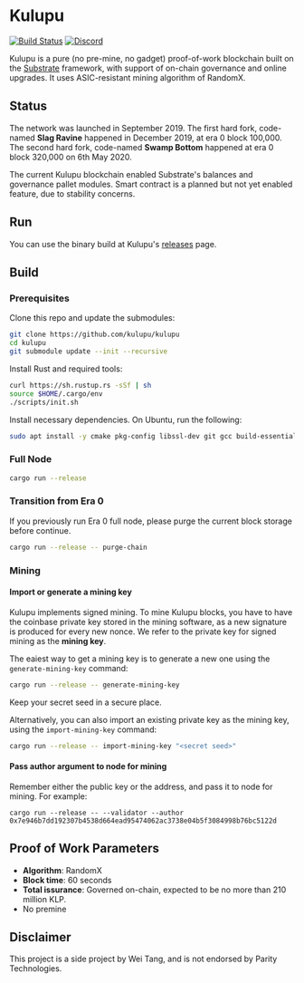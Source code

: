 # Kulupu

[![Build Status](https://dev.azure.com/kulupu/kulupu/_apis/build/status/kulupu.kulupu?branchName=master)](https://dev.azure.com/kulupu/kulupu/_build/latest?definitionId=1&branchName=master)
[![Discord](https://img.shields.io/discord/586902457053872148.svg)](https://discord.gg/DZbg4rZ)

Kulupu is a pure (no pre-mine, no gadget) proof-of-work blockchain built on the
[Substrate](https://github.com/paritytech/substrate) framework, with support of
on-chain governance and online upgrades. It uses ASIC-resistant mining algorithm
of RandomX.

## Status

The network was launched in September 2019. The first hard fork, code-named
**Slag Ravine** happened in December 2019, at era 0 block 100,000. The second
hard fork, code-named **Swamp Bottom** happened at era 0 block 320,000 on 6th
May 2020.

The current Kulupu blockchain enabled Substrate's balances and governance pallet
modules. Smart contract is a planned but not yet enabled feature, due to
stability concerns.

## Run

You can use the binary build at Kulupu's
[releases](https://github.com/kulupu/kulupu/releases) page.

## Build

### Prerequisites

Clone this repo and update the submodules:

```bash
git clone https://github.com/kulupu/kulupu
cd kulupu
git submodule update --init --recursive
```

Install Rust and required tools:

```bash
curl https://sh.rustup.rs -sSf | sh
source $HOME/.cargo/env
./scripts/init.sh
```

Install necessary dependencies. On Ubuntu, run the following:

```bash
sudo apt install -y cmake pkg-config libssl-dev git gcc build-essential clang libclang-dev
```

### Full Node

```bash
cargo run --release
```

### Transition from Era 0

If you previously run Era 0 full node, please purge the current block storage
before continue.

```bash
cargo run --release -- purge-chain
```

### Mining

#### Import or generate a mining key

Kulupu implements signed mining. To mine Kulupu blocks, you have to have the
coinbase private key stored in the mining software, as a new signature is
produced for every new nonce. We refer to the private key for signed mining as
the **mining key**.

The eaiest way to get a mining key is to generate a new one using the
`generate-mining-key` command:

```bash
cargo run --release -- generate-mining-key
```

Keep your secret seed in a secure place.

Alternatively, you can also import an existing private key as the mining key,
using the `import-mining-key` command:

```bash
cargo run --release -- import-mining-key "<secret seed>"
```

#### Pass author argument to node for mining

Remember either the public key or the address, and pass it to node for
mining. For example:

```
cargo run --release -- --validator --author 0x7e946b7dd192307b4538d664ead95474062ac3738e04b5f3084998b76bc5122d
```

## Proof of Work Parameters

* **Algorithm**: RandomX
* **Block time**: 60 seconds
* **Total issurance**: Governed on-chain, expected to be no more than 210
  million KLP.
* No premine

## Disclaimer

This project is a side project by Wei Tang, and is not endorsed by Parity
Technologies.
